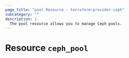 ```yaml
---
page_title: "pool Resource - terraform-provider-ceph"
subcategory: ""
description: |-
  The pool resource allows you to manage Ceph pools.
---
```


# Resource `ceph_pool`
